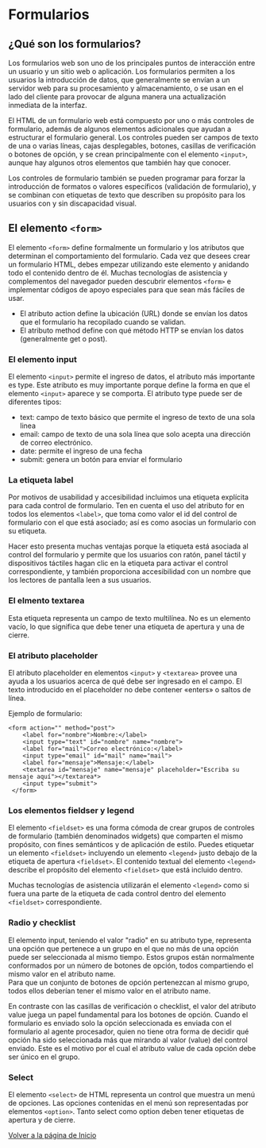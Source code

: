 # Formularios

## ¿Qué son los formularios?

Los formularios web son uno de los principales puntos de interacción entre un usuario y un sitio web o aplicación. Los formularios permiten a los usuarios la introducción de datos, que generalmente se envían a un servidor web para su procesamiento y almacenamiento, o se usan en el lado del cliente para provocar de alguna manera una actualización inmediata de la interfaz.

El HTML de un formulario web está compuesto por uno o más controles de formulario, además de algunos elementos adicionales que ayudan a estructurar el formulario general. Los controles pueden ser campos de texto de una o varias líneas, cajas desplegables, botones, casillas de verificación o botones de opción, y se crean principalmente con el elemento `<input>`, aunque hay algunos otros elementos que también hay que conocer.

Los controles de formulario también se pueden programar para forzar la introducción de formatos o valores específicos (validación de formulario), y se combinan con etiquetas de texto que describen su propósito para los usuarios con y sin discapacidad visual.

## El elemento `<form>`

El elemento `<form>` define formalmente un formulario y los atributos que determinan el comportamiento del formulario. Cada vez que desees crear un formulario HTML, debes empezar utilizando este elemento y anidando todo el contenido dentro de él. Muchas tecnologías de asistencia y complementos del navegador pueden descubrir elementos `<form>` e implementar códigos de apoyo especiales para que sean más fáciles de usar.  
- El atributo action define la ubicación (URL) donde se envían los datos que el formulario ha recopilado cuando se validan.
- El atributo method define con qué método HTTP se envían los datos (generalmente get o post).

### El elemento input

El elemento `<input>` permite el ingreso de datos, el atributo más importante es type. Este atributo es muy importante porque define la forma en que el elemento `<input>` aparece y se comporta. 
El atributo type puede ser de diferentes tipos:
- text: campo de texto básico que permite el ingreso de texto de una sola linea 
- email: campo de texto de una sola línea que solo acepta una dirección de correo electrónico.
- date: permite el ingreso de una fecha
- submit: genera un botón para enviar el formulario

### La etiqueta label

Por motivos de usabilidad y accesibilidad incluimos una etiqueta explícita para cada control de formulario. Ten en cuenta el uso del atributo for en todos los elementos `<label>`, que toma como valor el id del control de formulario con el que está asociado; así es como asocias un formulario con su etiqueta.

Hacer esto presenta muchas ventajas porque la etiqueta está asociada al control del formulario y permite que los usuarios con ratón, panel táctil y dispositivos táctiles hagan clic en la etiqueta para activar el control correspondiente, y también proporciona accesibilidad con un nombre que los lectores de pantalla leen a sus usuarios.

### El elmento textarea

Esta etiqueta representa un campo de texto multilínea. No es un elemento vacío, lo que significa que debe tener una etiqueta de apertura y una de cierre.  

### El atributo placeholder

El atributo placeholder en elementos `<input>` y `<textarea>` provee una ayuda a los usuarios acerca de qué debe ser ingresado en el campo. El texto introducido en el placeholder no debe contener «enters» o saltos de línea.

Ejemplo de formulario:

~~~
<form action="" method="post">
    <label for="nombre">Nombre:</label>
    <input type="text" id="nombre" name="nombre">
    <label for="mail">Correo electrónico:</label>
    <input type="email" id="mail" name="mail">
    <label for="mensaje">Mensaje:</label>
    <textarea id="mensaje" name="mensaje" placeholder="Escriba su mensaje aquí"></textarea*> 
    <input type="submit">
 </form>
 ~~~

### Los elementos fieldser y legend

El elemento `<fieldset>` es una forma cómoda de crear grupos de controles de formulario (también denominados widgets) que comparten el mismo propósito, con fines semánticos y de aplicación de estilo. Puedes etiquetar un elemento `<fieldset>` incluyendo un elemento `<legend>` justo debajo de la etiqueta de apertura `<fieldset>`. El contenido textual del elemento `<legend>` describe el propósito del elemento `<fieldset>` que está incluido dentro.

Muchas tecnologías de asistencia utilizarán el elemento `<legend>` como si fuera una parte de la etiqueta de cada control dentro del elemento `<fieldset>` correspondiente. 

### Radio y  checklist

El elemento input, teniendo el valor "radio" en su atributo type, representa una opción que pertenece a un grupo en el que no más de una opción puede ser seleccionada al mismo tiempo. Estos grupos están normalmente conformados por un número de botones de opción, todos compartiendo el mismo valor en el atributo name.  
Para que un conjunto de botones de opción pertenezcan al mismo grupo, todos ellos deberían tener el mismo valor en el atributo name.

En contraste con las casillas de verificación o checklist, el valor del atributo value juega un papel fundamental para los botones de opción. Cuando el formulario es enviado solo la opción seleccionada es enviada con el formulario al agente procesador, quien no tiene otra forma de decidir qué opción ha sido seleccionada más que mirando al valor (value) del control enviado. Este es el motivo por el cual el atributo value de cada opción debe ser único en el grupo.

### Select

El elemento `<select>` de HTML representa un control que muestra un menú de opciones. Las opciones contenidas en el menú son representadas por elementos `<option>`. Tanto select como option deben tener etiquetas de apertura y de cierre.


[Volver a la página de Inicio](index.md)  

